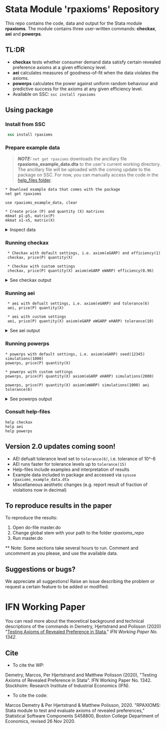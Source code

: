 # Stata Module 'rpaxioms' Repository


This repo contains the code, data and output for the Stata module <b>rpaxioms</b>. The module contains three user-written commands: <b>checkax</b>, <b>aei</b> and <b>powerps</b>.

## TL:DR
- <b>checkax</b> tests whether consumer demand data satisfy certain revealed preference axioms at a given efficiency level.
- <b>aei</b> calculates measures of goodness-of-fit when the data violates the axioms.
- <b>powerps</b> calculates the power against uniform random behaviour and predictive success for the axioms at any given efficiency level.
- Available on SSC: <code>ssc install rpaxioms</code>

## Using package

### Install from SSC
```stata
 ssc install rpaxioms
```

### Prepare example data
> **_NOTE:_**  ```net get rpaxioms``` downloads the ancillary file __rpaxioms_example_data.dta__ to the user's current working directory. The ancillary file will be uploaded with the coming update to the package on SSC. For now, you can manually access the code in the [help_files folder](https://github.com/MarcosDemetry/rpaxioms_repo/tree/RR/help_files).
```
* Download example data that comes with the package
net get rpaxioms

use rpaxioms_example_data, clear

* Create price (P) and quantity (X) matrices
mkmat p1-p5, matrix(P)
mkmat x1-x5, matrix(X)
```

<details>
  <summary>Inspect data</summary>

```
 . sum

    Variable |        Obs        Mean    Std. dev.       Min        Max
-------------+---------------------------------------------------------
observatio~r |         20        10.5     5.91608          1         20
          p1 |         20         6.4    2.036509          2         10
          p2 |         20         4.1    2.751076          1          9
          p3 |         20        5.65    3.328901          1         10
          p4 |         20           6    2.339591          1         10
-------------+---------------------------------------------------------
          p5 |         20        4.45     2.21181          1          9
          x1 |         20        30.3    8.584564         20         49
          x2 |         20        35.2    9.660555         20         49
          x3 |         20       34.65    8.671035         21         48
          x4 |         20        33.8    8.757553         20         49
-------------+---------------------------------------------------------
          x5 |         20       33.85    8.731522         20         49
 
. matlist P

             |        p1         p2         p3         p4         p5 
-------------+-------------------------------------------------------
          r1 |         8          2          1          6          9 
          r2 |         4          4          5          6          5 
          r3 |         6          6          9          8          2 
          r4 |         6          5          7          1          5 
          r5 |         2          1          6          7          4 
          r6 |         6          3          9          6          5 
          r7 |         7          9          1          2          9 
          r8 |         5          1         10         10          5 
          r9 |         9          9          2          6          4 
         r10 |         8          1          6          5          4 
         r11 |         4          7          2         10          2 
         r12 |         5          6          6          7          3 
         r13 |         4          3          1          5          1 
         r14 |         8          6          8          9          5 
         r15 |         8          2          9          6          3 
         r16 |         5          7         10          6          3 
         r17 |         7          6         10          7          5 
         r18 |        10          1          6          4          2 
         r19 |         8          1          3          3          5 
         r20 |         8          2          2          6          8 
 
. matlist X

             |        x1         x2         x3         x4         x5 
-------------+-------------------------------------------------------
          r1 |        27         22         29         28         43 
          r2 |        44         33         38         27         37 
          r3 |        22         25         48         27         43 
          r4 |        32         20         48         24         40 
          r5 |        20         49         38         49         23 
          r6 |        26         33         30         49         35 
          r7 |        20         49         46         45         30 
          r8 |        25         43         33         42         22 
          r9 |        24         20         48         25         24 
         r10 |        28         41         21         31         26 
         r11 |        25         41         36         25         40 
         r12 |        24         39         42         20         33 
         r13 |        38         37         25         29         41 
         r14 |        47         26         30         41         27 
         r15 |        49         43         25         39         20 
         r16 |        26         27         29         36         36 
         r17 |        34         31         32         33         28 
         r18 |        31         47         37         28         49 
         r19 |        36         46         21         35         48 
         r20 |        28         32         37         43         32 

```

</details>

### Running checkax
```
 * Checkax with default settings, i.e. axiom(eGARP) and efficiency(1)
 checkax, price(P) quantity(X)
 
 * Checkax with custom settings
 checkax, price(P) quantity(X) axiom(eGARP eWARP) efficiency(0.96)
```

<details>
  <summary>See checkax output</summary>

```
. checkax, price(P) quantity(X)

              Number of obs           =      20 
              Number of goods         =       5 
              Efficiency level        =       1 

-----------------------------------------------
       Axiom |      Pass       #vio       %vio 
-------------+---------------------------------
       eGARP |         0        161      .4237 
-----------------------------------------------

. checkax, price(P) quantity(X) axiom(eGARP eWARP) efficiency(0.96)

              Number of obs           =      20 
              Number of goods         =       5 
              Efficiency level        =     .96 

-----------------------------------------------
       Axiom |      Pass       #vio       %vio 
-------------+---------------------------------
       eGARP |         0        112      .2947 
       eWARP |         0          6      .0316 
-----------------------------------------------

```

</details>



### Running aei
```
 * aei with defualt settings, i.e. axiom(eGARP) and tolerance(6)
 aei, price(P) quantity(X)
 
 * aei with custom settings
 aei, price(P) quantity(X) axiom(eGARP eWGARP eHARP) tolerance(10)
 ```

<details>
  <summary>See aei output</summary>

```
. aei, price(P) quantity(X)

    Number of obs           =         20 
    Number of goods         =          5 
    Tolerance level         =    1.0e-06 

-------------------------
       Axiom |       AEI 
-------------+-----------
       eGARP |  .9055848 
-------------------------

. aei, price(P) quantity(X) axiom(eGARP eWGARP eHARP) tolerance(10)

    Number of obs           =         20 
    Number of goods         =          5 
    Tolerance level         =    1.0e-10 

-------------------------
       Axiom |       AEI 
-------------+-----------
       eGARP |  .9055851 
      eWGARP |  .9055851 
       eHARP |  .8449687 
-------------------------

```

</details>

 ### Running powerps
 ```
 * powerps with default settings, i.e. axiom(eGARP) seed(12345) simulations(1000)
 powerps, price(P) quantity(X)
 
 * powerps with custom settings
 powerps, price(P) quantity(X) axiom(eGARP eHARP) simulations(2000)
 
 powerps, price(P) quantity(X) axiom(eWARP) simulations(1000) aei tolerance(6)
```

<details>
  <summary>See powerps output</summary>

```
. powerps, price(P) quantity(X)

                       Number of obs           =        20 
                       Number of goods         =         5 
                       Simulations             =      1000 
                       Efficiency level        =         1 

----------------------------------------------------------
      Axioms |     Power         PS       Pass        AEI 
-------------+--------------------------------------------
       eGARP |      .995      -.005          0   .9055848 
----------------------------------------------------------
 
Summary statistics for simulations:

------------------------------------
       eGARP |      #vio       %vio 
-------------+----------------------
        Mean |    47.339   .1245762 
   Std. Dev. |  29.45589   .0775135 
         Min |         0          0 
          Q1 |        24      .0632 
      Median |        45      .1184 
          Q3 |      68.5     .18025 
         Max |       143      .3763 
------------------------------------

. powerps, price(P) quantity(X) axiom(eGARP eHARP) simulations(2000)

                       Number of obs           =        20 
                       Number of goods         =         5 
                       Simulations             =      2000 
                       Efficiency level        =         1 

----------------------------------------------------------
      Axioms |     Power         PS       Pass        AEI 
-------------+--------------------------------------------
       eGARP |      .994      -.006          0   .9055848 
       eHARP |         1          0          0   .8449683 
----------------------------------------------------------
 
Summary statistics for simulations:

------------------------------------
       eGARP |      #vio       %vio 
-------------+----------------------
        Mean |   47.0755   .1238843 
   Std. Dev. |  29.81487   .0784596 
         Min |         0          0 
          Q1 |        23      .0605 
      Median |        44      .1158 
          Q3 |        68      .1789 
         Max |       151      .3974 
------------------------------------

------------------------------------
       eHARP |      #vio       %vio 
-------------+----------------------
        Mean |        20          1 
   Std. Dev. |         0          0 
         Min |        20          1 
          Q1 |        20          1 
      Median |        20          1 
          Q3 |        20          1 
         Max |        20          1 
------------------------------------

. powerps, price(P) quantity(X) axiom(eWARP) simulations(1000) aei tolerance(6)

                       Number of obs           =        20 
                       Number of goods         =         5 
                       Simulations             =      1000 
                       Efficiency level        =         1 

----------------------------------------------------------
      Axioms |     Power         PS       Pass        AEI 
-------------+--------------------------------------------
       eWARP |      .991      -.009          0   .9055848 
----------------------------------------------------------
 
Summary statistics for simulations:

-----------------------------------------------
       eWARP |      #vio       %vio        AEI 
-------------+---------------------------------
        Mean |     7.842    .041276   .8472549 
   Std. Dev. |  4.637731   .0244045   .0824086 
         Min |         0          0   .5616641 
          Q1 |         4      .0211   .7964668 
      Median |         7      .0368   .8573208 
          Q3 |        10      .0526   .9060616 
         Max |        27      .1421          1 
-----------------------------------------------

```

</details>

### Consult help-files
```
help checkax
help aei
help powerps
```

## Version 2.0 updates coming soon!
- AEI defualt tolerance level set to <code>tolerance(6)</code>, i.e. tolerance of 10^-6
- AEI runs faster for tolerance levels up to <code>tolerance(15)</code>
- Help-files include examples and interpretation of results
- Example data included in package and accessed via <code>sysuse rpaxioms_example_data.dta</code>
- Miscellaneous aesthetic changes (e.g. report result of fraction of violations now in decimal)

## To reproduce results in the paper
To reproduce the results: 
1. Open do-file master.do 
2. Change global stem with your path to the folder _rpaxioms_repo_ 
3. Run master.do

** Note: Some sections take several hours to run. Comment and uncomment as you please, and use the available data.

## Suggestions or bugs?
We appreciate all suggestions! Raise an issue describing the problem or request a certain feature to be added or modified.

# IFN Working Paper
You can read more about the theoretical background and technical descriptions of the commands in Demetry, Hjertstrand and Polisson (2020) "[Testing Axioms of Revealed Preference in Stata.](https://www.ifn.se/media/xf4bpowg/wp1342.pdf)" _IFN Working Paper No. 1342_.

## Cite
- To cite the WP:

Demetry, Marcos, Per Hjertstrand and Matthew Polisson (2020), "Testing Axioms of Revealed Preference in Stata". IFN Working Paper No. 1342. Stockholm: Research Institute of Industrial Economics (IFN).

- To cite the code:

Marcos Demetry & Per Hjertstrand & Matthew Polisson, 2020. "RPAXIOMS: Stata module to test and evaluate axioms of revealed preferences," Statistical Software Components S458800, Boston College Department of Economics, revised 26 Nov 2020.

